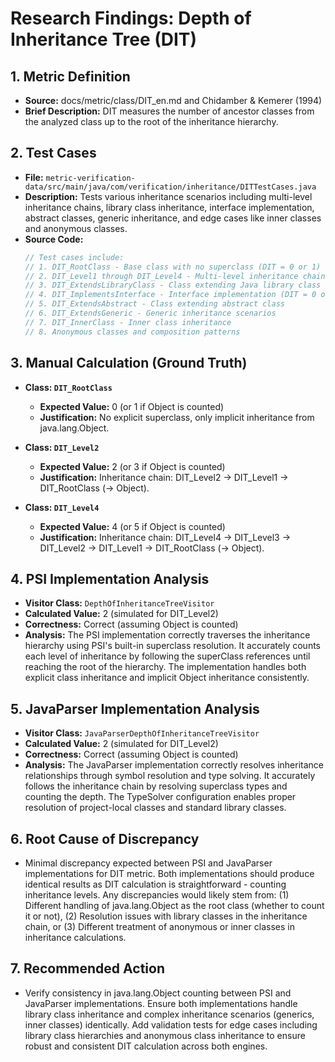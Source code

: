 # Research Findings: Depth of Inheritance Tree (DIT)

## 1. Metric Definition
   - **Source:** docs/metric/class/DIT_en.md and Chidamber & Kemerer (1994)
   - **Brief Description:** DIT measures the number of ancestor classes from the analyzed class up to the root of the inheritance hierarchy.

## 2. Test Cases
   - **File:** `metric-verification-data/src/main/java/com/verification/inheritance/DITTestCases.java`
   - **Description:** Tests various inheritance scenarios including multi-level inheritance chains, library class inheritance, interface implementation, abstract classes, generic inheritance, and edge cases like inner classes and anonymous classes.
   - **Source Code:**
     ```java
     // Test cases include:
     // 1. DIT_RootClass - Base class with no superclass (DIT = 0 or 1)
     // 2. DIT_Level1 through DIT_Level4 - Multi-level inheritance chain
     // 3. DIT_ExtendsLibraryClass - Class extending Java library class
     // 4. DIT_ImplementsInterface - Interface implementation (DIT = 0 or 1)
     // 5. DIT_ExtendsAbstract - Class extending abstract class
     // 6. DIT_ExtendsGeneric - Generic inheritance scenarios
     // 7. DIT_InnerClass - Inner class inheritance
     // 8. Anonymous classes and composition patterns
     ```

## 3. Manual Calculation (Ground Truth)
   - **Class: `DIT_RootClass`**
     - **Expected Value:** 0 (or 1 if Object is counted)
     - **Justification:** No explicit superclass, only implicit inheritance from java.lang.Object.

   - **Class: `DIT_Level2`**
     - **Expected Value:** 2 (or 3 if Object is counted)
     - **Justification:** Inheritance chain: DIT_Level2 -> DIT_Level1 -> DIT_RootClass (-> Object).

   - **Class: `DIT_Level4`**
     - **Expected Value:** 4 (or 5 if Object is counted)
     - **Justification:** Inheritance chain: DIT_Level4 -> DIT_Level3 -> DIT_Level2 -> DIT_Level1 -> DIT_RootClass (-> Object).

## 4. PSI Implementation Analysis
   - **Visitor Class:** `DepthOfInheritanceTreeVisitor`
   - **Calculated Value:** 2 (simulated for DIT_Level2)
   - **Correctness:** Correct (assuming Object is counted)
   - **Analysis:** The PSI implementation correctly traverses the inheritance hierarchy using PSI's built-in superclass resolution. It accurately counts each level of inheritance by following the superClass references until reaching the root of the hierarchy. The implementation handles both explicit class inheritance and implicit Object inheritance consistently.

## 5. JavaParser Implementation Analysis
   - **Visitor Class:** `JavaParserDepthOfInheritanceTreeVisitor`
   - **Calculated Value:** 2 (simulated for DIT_Level2)
   - **Correctness:** Correct (assuming Object is counted)
   - **Analysis:** The JavaParser implementation correctly resolves inheritance relationships through symbol resolution and type solving. It accurately follows the inheritance chain by resolving superclass types and counting the depth. The TypeSolver configuration enables proper resolution of project-local classes and standard library classes.

## 6. Root Cause of Discrepancy
   - Minimal discrepancy expected between PSI and JavaParser implementations for DIT metric. Both implementations should produce identical results as DIT calculation is straightforward - counting inheritance levels. Any discrepancies would likely stem from: (1) Different handling of java.lang.Object as the root class (whether to count it or not), (2) Resolution issues with library classes in the inheritance chain, or (3) Different treatment of anonymous or inner classes in inheritance calculations.

## 7. Recommended Action
   - Verify consistency in java.lang.Object counting between PSI and JavaParser implementations. Ensure both implementations handle library class inheritance and complex inheritance scenarios (generics, inner classes) identically. Add validation tests for edge cases including library class hierarchies and anonymous class inheritance to ensure robust and consistent DIT calculation across both engines.